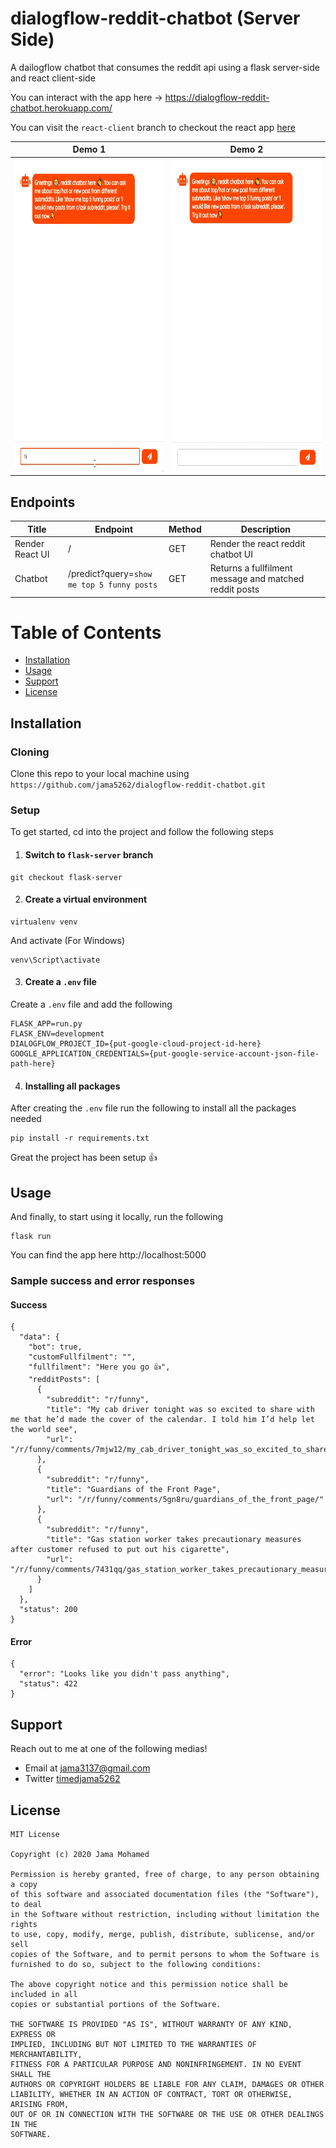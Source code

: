 # dialogflow-reddit-chatbot (Server Side)
A dailogflow chatbot that consumes the reddit api using a flask server-side and react client-side

You can interact with the app here -> https://dialogflow-reddit-chatbot.herokuapp.com/

You can visit the `react-client` branch to checkout the react app [here](https://github.com/jama5262/dialogflow-reddit-chatbot/tree/react-client)

Demo 1 | Demo 2
------------ | ------------- 
<img src="https://github.com/jama5262/dialogflow-reddit-chatbot/blob/flask-server/demos/image1.gif" alt="alt text" height="500px"> | <img src="https://github.com/jama5262/dialogflow-reddit-chatbot/blob/flask-server/demos/image3.gif" height="500px">

## Endpoints
| Title | Endpoint | Method | Description |
| ------------- | ------------- | ------------- | ------------- |
| Render React UI  | /  | GET  | Render the react reddit chatbot UI  |
| Chatbot  | /predict?query=`show me top 5 funny posts`  | GET  | Returns a fullfilment message and matched reddit posts  |

# Table of Contents
- [Installation](#installation)
- [Usage](#usage)
- [Support](#support)
- [License](#license)

## Installation

### Cloning
Clone this repo to your local machine using `https://github.com/jama5262/dialogflow-reddit-chatbot.git`

### Setup
To get started, cd into the project and follow the following steps
1. #### Switch to `flask-server` branch
```
git checkout flask-server
```

2. #### Create a virtual environment

```
virtualenv venv
```

And activate (For Windows)

```
venv\Script\activate
```

3. #### Create a `.env` file
Create a `.env` file and add the following
```
FLASK_APP=run.py
FLASK_ENV=development
DIALOGFLOW_PROJECT_ID={put-google-cloud-project-id-here}
GOOGLE_APPLICATION_CREDENTIALS={put-google-service-account-json-file-path-here}
```

4. #### Installing all packages
After creating the `.env` file run the following to install all the packages needed
```
pip install -r requirements.txt
```
Great the project has been setup 👍

## Usage

And finally, to start using it locally, run the following
```
flask run
```

You can find the app here http://localhost:5000

### Sample success and error responses
#### Success
```
{
  "data": {
    "bot": true,
    "customFullfilment": "",
    "fullfilment": "Here you go 👍",
    "redditPosts": [
      {
        "subreddit": "r/funny",
        "title": "My cab driver tonight was so excited to share with me that he’d made the cover of the calendar. I told him I’d help let the world see",
        "url": "/r/funny/comments/7mjw12/my_cab_driver_tonight_was_so_excited_to_share/"
      },
      {
        "subreddit": "r/funny",
        "title": "Guardians of the Front Page",
        "url": "/r/funny/comments/5gn8ru/guardians_of_the_front_page/"
      },
      {
        "subreddit": "r/funny",
        "title": "Gas station worker takes precautionary measures after customer refused to put out his cigarette",
        "url": "/r/funny/comments/7431qq/gas_station_worker_takes_precautionary_measures/"
      }
    ]
  },
  "status": 200
}
```
#### Error
```
{
  "error": "Looks like you didn't pass anything",
  "status": 422
}
```

## Support

Reach out to me at one of the following medias!

- Email at jama3137@gmail.com
- Twitter [timedjama5262](https://twitter.com/timedjama5262)

## License

```
MIT License

Copyright (c) 2020 Jama Mohamed

Permission is hereby granted, free of charge, to any person obtaining a copy
of this software and associated documentation files (the "Software"), to deal
in the Software without restriction, including without limitation the rights
to use, copy, modify, merge, publish, distribute, sublicense, and/or sell
copies of the Software, and to permit persons to whom the Software is
furnished to do so, subject to the following conditions:

The above copyright notice and this permission notice shall be included in all
copies or substantial portions of the Software.

THE SOFTWARE IS PROVIDED "AS IS", WITHOUT WARRANTY OF ANY KIND, EXPRESS OR
IMPLIED, INCLUDING BUT NOT LIMITED TO THE WARRANTIES OF MERCHANTABILITY,
FITNESS FOR A PARTICULAR PURPOSE AND NONINFRINGEMENT. IN NO EVENT SHALL THE
AUTHORS OR COPYRIGHT HOLDERS BE LIABLE FOR ANY CLAIM, DAMAGES OR OTHER
LIABILITY, WHETHER IN AN ACTION OF CONTRACT, TORT OR OTHERWISE, ARISING FROM,
OUT OF OR IN CONNECTION WITH THE SOFTWARE OR THE USE OR OTHER DEALINGS IN THE
SOFTWARE.
```
